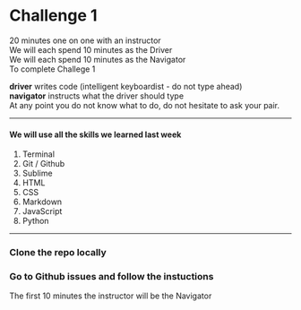 # Challenge 1

20 minutes one on one with an instructor  
We will each spend 10 minutes as the Driver  
We will each spend 10 minutes as the Navigator   
To complete Challege 1  

**driver** writes code (intelligent keyboardist - do not type ahead)  
**navigator** instructs what the driver should type  
At any point you do not know what to do, do not hesitate to ask your pair.

---

#### We will use all the skills we learned last week
1.	Terminal
2.	Git / Github
3.	Sublime
4.	HTML
5.	CSS
6.	Markdown
7.	JavaScript
8.	Python

---

### Clone the repo locally
### Go to Github issues and follow the instuctions

The first 10 minutes the instructor will be the Navigator  
